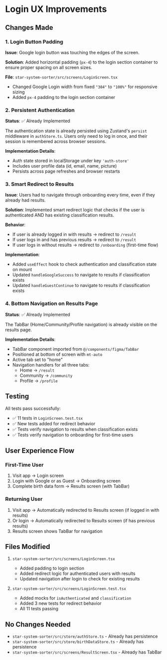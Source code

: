 # Login UX Improvements

## Changes Made

### 1. Login Button Padding
**Issue**: Google login button was touching the edges of the screen.

**Solution**: Added horizontal padding (`px-4`) to the login section container to ensure proper spacing on all screen sizes.

**File**: `star-system-sorter/src/screens/LoginScreen.tsx`
- Changed Google Login width from fixed `"384"` to `"100%"` for responsive sizing
- Added `px-4` padding to the login section container

### 2. Persistent Authentication
**Status**: ✅ Already Implemented

The authentication state is already persisted using Zustand's `persist` middleware in `authStore.ts`. Users only need to log in once, and their session is remembered across browser sessions.

**Implementation Details**:
- Auth state stored in localStorage under key `'auth-store'`
- Includes user profile data (id, email, name, picture)
- Persists across page refreshes and browser restarts

### 3. Smart Redirect to Results
**Issue**: Users had to navigate through onboarding every time, even if they already had results.

**Solution**: Implemented smart redirect logic that checks if the user is authenticated AND has existing classification results.

**Behavior**:
- If user is already logged in with results → redirect to `/result`
- If user logs in and has previous results → redirect to `/result`
- If user logs in without results → redirect to `/onboarding` (first-time flow)

**Implementation**:
- Added `useEffect` hook to check authentication and classification state on mount
- Updated `handleGoogleSuccess` to navigate to results if classification exists
- Updated `handleGuestContinue` to navigate to results if classification exists

### 4. Bottom Navigation on Results Page
**Status**: ✅ Already Implemented

The TabBar (Home/Community/Profile navigation) is already visible on the results page.

**Implementation Details**:
- TabBar component imported from `@/components/figma/TabBar`
- Positioned at bottom of screen with `mt-auto`
- Active tab set to "home"
- Navigation handlers for all three tabs:
  - Home → `/result`
  - Community → `/community`
  - Profile → `/profile`

## Testing

All tests pass successfully:
- ✅ 11 tests in `LoginScreen.test.tsx`
- ✅ New tests added for redirect behavior
- ✅ Tests verify navigation to results when classification exists
- ✅ Tests verify navigation to onboarding for first-time users

## User Experience Flow

### First-Time User
1. Visit app → Login screen
2. Login with Google or as Guest → Onboarding screen
3. Complete birth data form → Results screen (with TabBar)

### Returning User
1. Visit app → Automatically redirected to Results screen (if logged in with results)
2. Or login → Automatically redirected to Results screen (if has previous results)
3. Results screen shows TabBar for navigation

## Files Modified

1. `star-system-sorter/src/screens/LoginScreen.tsx`
   - Added padding to login section
   - Added redirect logic for authenticated users with results
   - Updated navigation after login to check for existing results

2. `star-system-sorter/src/screens/LoginScreen.test.tsx`
   - Added mocks for `isAuthenticated` and `classification`
   - Added 3 new tests for redirect behavior
   - All 11 tests passing

## No Changes Needed

- `star-system-sorter/src/store/authStore.ts` - Already has persistence
- `star-system-sorter/src/store/birthDataStore.ts` - Already has persistence
- `star-system-sorter/src/screens/ResultScreen.tsx` - Already has TabBar
